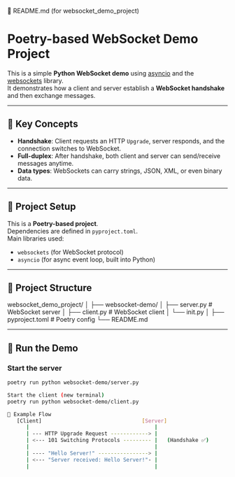 📌 README.md (for websocket_demo_project)
# Poetry-based WebSocket Demo Project


This is a simple **Python WebSocket demo** using [asyncio](https://docs.python.org/3/library/asyncio.html) and the [websockets](https://websockets.readthedocs.io/) library.  
It demonstrates how a client and server establish a **WebSocket handshake** and then exchange messages.

---

## 🔹 Key Concepts
- **Handshake**: Client requests an HTTP `Upgrade`, server responds, and the connection switches to WebSocket.
- **Full-duplex**: After handshake, both client and server can send/receive messages anytime.
- **Data types**: WebSockets can carry strings, JSON, XML, or even binary data.

---

## 🔹 Project Setup
This is a **Poetry-based project**.  
Dependencies are defined in `pyproject.toml`.  
Main libraries used:
- `websockets` (for WebSocket protocol)
- `asyncio` (for async event loop, built into Python)

---

## 🔹 Project Structure


websocket_demo_project/
│
├── websocket-demo/
│ ├── server.py # WebSocket server
│ ├── client.py # WebSocket client
│ └── init.py
│
├── pyproject.toml # Poetry config
└── README.md


---

## 🔹 Run the Demo

### Start the server
```bash
poetry run python websocket-demo/server.py

Start the client (new terminal)
poetry run python websocket-demo/client.py

🔹 Example Flow
   [Client]                                [Server]
      |                                        |
      | --- HTTP Upgrade Request ------------> |
      | <--- 101 Switching Protocols --------- |   (Handshake ✅)
      |                                        |
      | ---- "Hello Server!" ----------------> |
      | <--- "Server received: Hello Server!"- |
      |                                        |